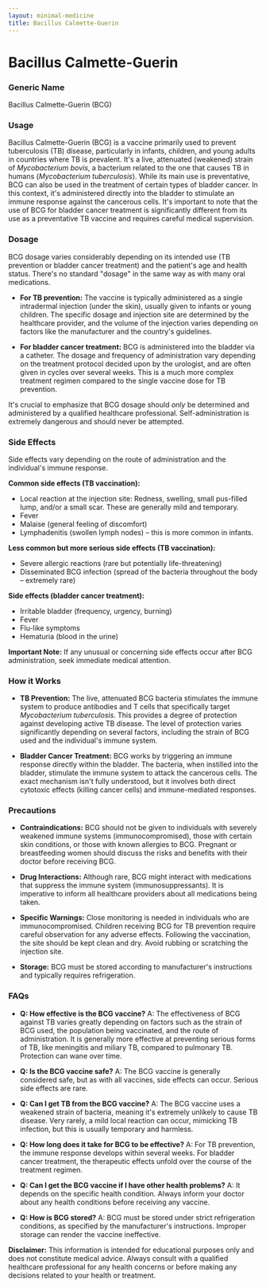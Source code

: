 ```yaml
---
layout: minimal-medicine
title: Bacillus Calmette-Guerin
---
```


# Bacillus Calmette-Guerin
### Generic Name
Bacillus Calmette-Guerin (BCG)

### Usage
Bacillus Calmette-Guerin (BCG) is a vaccine primarily used to prevent tuberculosis (TB) disease, particularly in infants, children, and young adults in countries where TB is prevalent.  It's a live, attenuated (weakened) strain of *Mycobacterium bovis*, a bacterium related to the one that causes TB in humans (*Mycobacterium tuberculosis*). While its main use is preventative, BCG can also be used in the treatment of certain types of bladder cancer. In this context, it's administered directly into the bladder to stimulate an immune response against the cancerous cells.  It's important to note that the use of BCG for bladder cancer treatment is significantly different from its use as a preventative TB vaccine and requires careful medical supervision.

### Dosage
BCG dosage varies considerably depending on its intended use (TB prevention or bladder cancer treatment) and the patient's age and health status.  There's no standard "dosage" in the same way as with many oral medications.

* **For TB prevention:** The vaccine is typically administered as a single intradermal injection (under the skin), usually given to infants or young children. The specific dosage and injection site are determined by the healthcare provider, and the volume of the injection varies depending on factors like the manufacturer and the country's guidelines.

* **For bladder cancer treatment:** BCG is administered into the bladder via a catheter. The dosage and frequency of administration vary depending on the treatment protocol decided upon by the urologist, and are often given in cycles over several weeks.  This is a much more complex treatment regimen compared to the single vaccine dose for TB prevention.  

It's crucial to emphasize that BCG dosage should *only* be determined and administered by a qualified healthcare professional.  Self-administration is extremely dangerous and should never be attempted.


### Side Effects
Side effects vary depending on the route of administration and the individual's immune response.

**Common side effects (TB vaccination):**

* Local reaction at the injection site:  Redness, swelling, small pus-filled lump, and/or a small scar.  These are generally mild and temporary.
* Fever
* Malaise (general feeling of discomfort)
* Lymphadenitis (swollen lymph nodes) – this is more common in infants.

**Less common but more serious side effects (TB vaccination):**

* Severe allergic reactions (rare but potentially life-threatening)
* Disseminated BCG infection (spread of the bacteria throughout the body – extremely rare)

**Side effects (bladder cancer treatment):**

* Irritable bladder (frequency, urgency, burning)
* Fever
* Flu-like symptoms
* Hematuria (blood in the urine)


**Important Note:** If any unusual or concerning side effects occur after BCG administration, seek immediate medical attention.


### How it Works
* **TB Prevention:**  The live, attenuated BCG bacteria stimulates the immune system to produce antibodies and T cells that specifically target *Mycobacterium tuberculosis*.  This provides a degree of protection against developing active TB disease.  The level of protection varies significantly depending on several factors, including the strain of BCG used and the individual's immune system.

* **Bladder Cancer Treatment:**  BCG works by triggering an immune response directly within the bladder.  The bacteria, when instilled into the bladder, stimulate the immune system to attack the cancerous cells. The exact mechanism isn't fully understood, but it involves both direct cytotoxic effects (killing cancer cells) and immune-mediated responses.


### Precautions
* **Contraindications:** BCG should not be given to individuals with severely weakened immune systems (immunocompromised), those with certain skin conditions, or those with known allergies to BCG. Pregnant or breastfeeding women should discuss the risks and benefits with their doctor before receiving BCG.

* **Drug Interactions:** Although rare, BCG might interact with medications that suppress the immune system (immunosuppressants).  It is imperative to inform all healthcare providers about all medications being taken.

* **Specific Warnings:**  Close monitoring is needed in individuals who are immunocompromised. Children receiving BCG for TB prevention require careful observation for any adverse effects.  Following the vaccination, the site should be kept clean and dry. Avoid rubbing or scratching the injection site.

* **Storage:** BCG must be stored according to manufacturer's instructions and typically requires refrigeration.


### FAQs

* **Q: How effective is the BCG vaccine?**  A: The effectiveness of BCG against TB varies greatly depending on factors such as the strain of BCG used, the population being vaccinated, and the route of administration. It is generally more effective at preventing serious forms of TB, like meningitis and miliary TB, compared to pulmonary TB.  Protection can wane over time.

* **Q:  Is the BCG vaccine safe?** A: The BCG vaccine is generally considered safe, but as with all vaccines, side effects can occur. Serious side effects are rare.

* **Q:  Can I get TB from the BCG vaccine?** A:  The BCG vaccine uses a weakened strain of bacteria, meaning it's extremely unlikely to cause TB disease.  Very rarely, a mild local reaction can occur, mimicking TB infection, but this is usually temporary and harmless.

* **Q: How long does it take for BCG to be effective?** A: For TB prevention, the immune response develops within several weeks.  For bladder cancer treatment, the therapeutic effects unfold over the course of the treatment regimen.

* **Q:  Can I get the BCG vaccine if I have other health problems?** A:  It depends on the specific health condition.  Always inform your doctor about any health conditions before receiving any vaccine.

* **Q:  How is BCG stored?** A:  BCG must be stored under strict refrigeration conditions, as specified by the manufacturer's instructions.  Improper storage can render the vaccine ineffective.


**Disclaimer:** This information is intended for educational purposes only and does not constitute medical advice.  Always consult with a qualified healthcare professional for any health concerns or before making any decisions related to your health or treatment.
